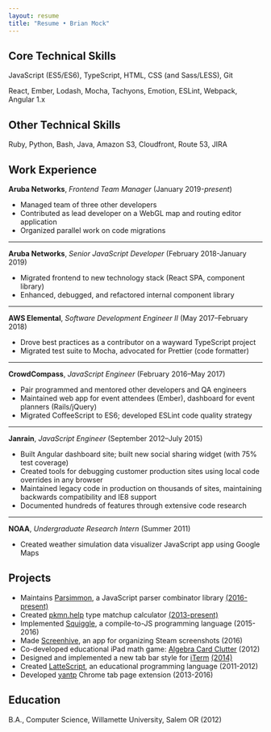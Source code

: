 ```yaml
---
layout: resume
title: "Resume • Brian Mock"
---
```


## Core Technical Skills

JavaScript (ES5/ES6), TypeScript, HTML, CSS (and Sass/LESS), Git

React, Ember, Lodash, Mocha, Tachyons, Emotion, ESLint, Webpack, Angular 1.x

## Other Technical Skills

Ruby, Python, Bash, Java, Amazon S3, Cloudfront, Route 53, JIRA

## Work Experience

**Aruba Networks**, *Frontend Team Manager* (January 2019-*present*)

- Managed team of three other developers
- Contributed as lead developer on a WebGL map and routing editor application
- Organized parallel work on code migrations

* * *

**Aruba Networks**, *Senior JavaScript Developer* (February 2018-January 2019)

- Migrated frontend to new technology stack (React SPA, component library)
- Enhanced, debugged, and refactored internal component library

* * *

**AWS Elemental**, *Software Development Engineer II* (May 2017–February 2018)

- Drove best practices as a contributor on a wayward TypeScript project
- Migrated test suite to Mocha, advocated for Prettier (code formatter)

* * *

**CrowdCompass**, *JavaScript Engineer* (February 2016–May 2017)

- Pair programmed and mentored other developers and QA engineers
- Maintained web app for event attendees (Ember), dashboard for event planners (Rails/jQuery)
- Migrated CoffeeScript to ES6; developed ESLint code quality strategy

* * *

**Janrain**, *JavaScript Engineer* (September 2012–July 2015)

- Built Angular dashboard site; built new social sharing widget (with 75% test coverage)
- Created tools for debugging customer production sites using local code overrides in any browser
- Maintained legacy code in production on thousands of sites, maintaining backwards compatibility and IE8 support
- Documented hundreds of features through extensive code research

* * *

**NOAA**, *Undergraduate Research Intern* (Summer 2011)

- Created weather simulation data visualizer JavaScript app using Google Maps

## Projects

- Maintains [Parsimmon](https://github.com/jneen/parsimmon/), a JavaScript parser combinator library [(2016-present)](https://github.com/jneen/parsimmon)
- Created [pkmn.help](https://pkmn.help) type matchup calculator [(2013-present)](https://github.com/wavebeem/pkmn-type-calc)
- Implemented [Squiggle](http://squiggle-lang.org/), a compile-to-JS programming language (2015-2016)
- Made [Screenhive](https://github.com/wavebeem/screenhive), an app for organizing Steam screenshots (2016)
- Co-developed educational iPad math game: [Algebra Card Clutter](http://itunes.apple.com/us/app/algebra-card-clutter/id549330499) (2012)
- Designed and implemented a new tab bar style for [iTerm](http://iterm2.com/) [(2014)](https://github.com/gnachman/iTerm2/pull/185)
- Created [LatteScript](https://lattescript.netlify.com), an educational programming language (2011-2012)
- Developed [yantp](https://chrome.google.com/webstore/detail/yet-another-new-tab-page/imfkhhcponjpjhfpaccepedaabjclbjj) Chrome tab page extension (2013-2016)

## Education

B.A., Computer Science, Willamette University, Salem OR (2012)
